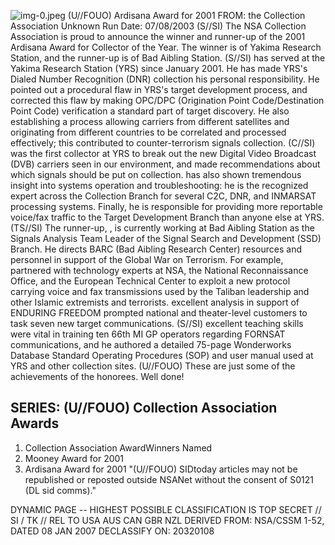 ![img-0.jpeg](img-0.jpeg)
(U//FOUO) Ardisana Award for 2001
FROM: the Collection Association
Unknown
Run Date: 07/08/2003
(S//SI) The NSA Collection Association is proud to announce the winner and runner-up of the 2001 Ardisana Award for Collector of the Year. The winner is of Yakima Research Station, and the runner-up is of Bad Aibling Station.
(S//SI) has served at the Yakima Research Station (YRS) since January 2001. He has made YRS's Dialed Number Recognition (DNR) collection his personal responsibility. He pointed out a procedural flaw in YRS's target development process, and corrected this flaw by making OPC/DPC (Origination Point Code/Destination Point Code) verification a standard part of target discovery. He also establishing a process allowing carriers from different satellites and originating from different countries to be correlated and processed effectively; this contributed to counter-terrorism signals collection.
(C//SI) was the first collector at YRS to break out the new Digital Video Broadcast (DVB) carriers seen in our environment, and made recommendations about which signals should be put on collection. has also shown tremendous insight into systems operation and troubleshooting: he is the recognized expert across the Collection Branch for several C2C, DNR, and INMARSAT processing systems. Finally, he is responsible for providing more reportable voice/fax traffic to the Target Development Branch than anyone else at YRS.
(TS//SI) The runner-up, , is currently working at Bad Aibling Station as the Signals Analysis Team Leader of the Signal Search and Development (SSD) Branch. He directs BARC (Bad Aibling Research Center) resources and personnel in support of the Global War on Terrorism. For example, partnered with technology experts at NSA, the National Reconnaissance Office, and the European Technical Center to exploit a new protocol carrying voice and fax transmissions used by the Taliban leadership and other Islamic extremists and terrorists. excellent analysis in support of ENDURING FREEDOM prompted national and theater-level customers to task seven new target communications.
(S//SI) excellent teaching skills were vital in training ten 66th MI GP operators regarding FORNSAT communications, and he authored a detailed 75-page Wonderworks Database Standard Operating Procedures (SOP) and user manual used at YRS and other collection sites.
(U//FOUO) These are just some of the achievements of the honorees. Well done!

## SERIES: (U//FOUO) Collection Association Awards

1. Collection Association AwardWinners Named
2. Mooney Award for 2001
3. Ardisana Award for 2001
"(U//FOUO) SIDtoday articles may not be republished or reposted outside NSANet without the consent of S0121 (DL sid comms)."

DYNAMIC PAGE -- HIGHEST POSSIBLE CLASSIFICATION IS
TOP SECRET // SI / TK // REL TO USA AUS CAN GBR NZL
DERIVED FROM: NSA/CSSM 1-52, DATED 08 JAN 2007 DECLASSIFY ON: 20320108
